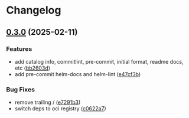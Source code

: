 # Changelog

## [0.3.0](https://github.com/pelotech/charts/compare/cube-stack-0.2.0...cube-stack/0.3.0) (2025-02-11)


### Features

* add catalog info, commitlint, pre-commit, initial format, readme docs, etc ([bb2603d](https://github.com/pelotech/charts/commit/bb2603d22ef8861418e2bddf17e9ec90ff877613))
* add pre-commit helm-docs and helm-lint ([e47cf3b](https://github.com/pelotech/charts/commit/e47cf3bab394e71b79e195918e7a4c65162ad667))


### Bug Fixes

* remove trailing / ([e7291b3](https://github.com/pelotech/charts/commit/e7291b3556385cee8ee5d1ed68f477a7a5bf028d))
* switch deps to oci registry ([c0622a7](https://github.com/pelotech/charts/commit/c0622a799338458754966471b131b0c016f6159c))
